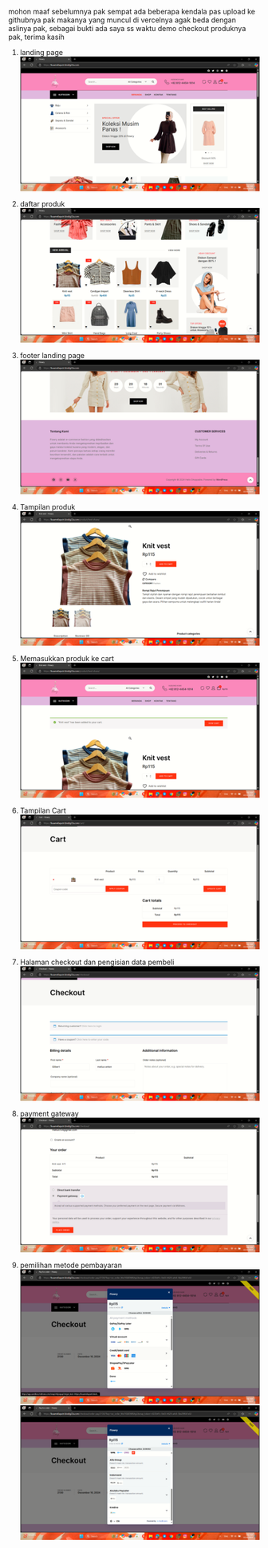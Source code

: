 mohon maaf sebelumnya pak sempat ada beberapa kendala pas upload ke githubnya pak makanya yang muncul di vercelnya agak beda dengan aslinya pak, sebagai bukti ada saya ss waktu demo checkout produknya pak, terima kasih

1. landing page
![alt text](https://github.com/gilbertmatius/uas/blob/758177672bac934be3ee996077c9cbba1f2f4487/SS%20Web%20fashion%20flowry/Screenshot%20(828).png)

2. daftar produk
![alt text](https://github.com/gilbertmatius/uas/blob/ff01527243d5690b5e3b01971d7fbf5ef7d23071/SS%20Web%20fashion%20flowry/Screenshot%20(829).png)

3. footer landing page
![alt text](https://github.com/gilbertmatius/uas/blob/ff01527243d5690b5e3b01971d7fbf5ef7d23071/SS%20Web%20fashion%20flowry/Screenshot%20(830).png)

4. Tampilan produk
![alt text](https://github.com/gilbertmatius/uas/blob/ff01527243d5690b5e3b01971d7fbf5ef7d23071/SS%20Web%20fashion%20flowry/Screenshot%20(831).png)

5. Memasukkan produk ke cart
![alt text](https://github.com/gilbertmatius/uas/blob/ff01527243d5690b5e3b01971d7fbf5ef7d23071/SS%20Web%20fashion%20flowry/Screenshot%20(832).png)

6. Tampilan Cart
![alt text](https://github.com/gilbertmatius/uas/blob/ff01527243d5690b5e3b01971d7fbf5ef7d23071/SS%20Web%20fashion%20flowry/Screenshot%20(833).png)

7. Halaman checkout dan pengisian data pembeli
![alt text](https://github.com/gilbertmatius/uas/blob/ff01527243d5690b5e3b01971d7fbf5ef7d23071/SS%20Web%20fashion%20flowry/Screenshot%20(834).png)

8. payment gateway
![alt text](https://github.com/gilbertmatius/uas/blob/ff01527243d5690b5e3b01971d7fbf5ef7d23071/SS%20Web%20fashion%20flowry/Screenshot%20(835).png)

9. pemilihan metode pembayaran
![alt text](https://github.com/gilbertmatius/uas/blob/ff01527243d5690b5e3b01971d7fbf5ef7d23071/SS%20Web%20fashion%20flowry/Screenshot%20(836).png)
![alt text](https://github.com/gilbertmatius/uas/blob/ff01527243d5690b5e3b01971d7fbf5ef7d23071/SS%20Web%20fashion%20flowry/Screenshot%20(837).png)

